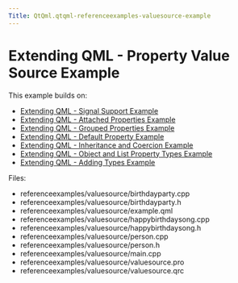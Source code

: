 ```yaml
---
Title: QtQml.qtqml-referenceexamples-valuesource-example
---
```

        
Extending QML - Property Value Source Example
=============================================

<span class="subtitle"></span>
<span id="details"></span>
This example builds on:

-   [Extending QML - Signal Support Example](https://developer.ubuntu.comapps/qml/sdk-15.04.3/QtQml.referenceexamples-signal/)
-   [Extending QML - Attached Properties Example](https://developer.ubuntu.comapps/qml/sdk-15.04.3/QtQml.referenceexamples-attached/)
-   [Extending QML - Grouped Properties Example](https://developer.ubuntu.comapps/qml/sdk-15.04.3/QtQml.referenceexamples-grouped/)
-   [Extending QML - Default Property Example](https://developer.ubuntu.comapps/qml/sdk-15.04.3/QtQml.referenceexamples-default/)
-   [Extending QML - Inheritance and Coercion Example](https://developer.ubuntu.comapps/qml/sdk-15.04.3/QtQml.referenceexamples-coercion/)
-   [Extending QML - Object and List Property Types Example](https://developer.ubuntu.comapps/qml/sdk-15.04.3/QtQml.referenceexamples-properties/)
-   [Extending QML - Adding Types Example](https://developer.ubuntu.comapps/qml/sdk-15.04.3/QtQml.referenceexamples-adding/)

Files:

-   referenceexamples/valuesource/birthdayparty.cpp
-   referenceexamples/valuesource/birthdayparty.h
-   referenceexamples/valuesource/example.qml
-   referenceexamples/valuesource/happybirthdaysong.cpp
-   referenceexamples/valuesource/happybirthdaysong.h
-   referenceexamples/valuesource/person.cpp
-   referenceexamples/valuesource/person.h
-   referenceexamples/valuesource/main.cpp
-   referenceexamples/valuesource/valuesource.pro
-   referenceexamples/valuesource/valuesource.qrc

